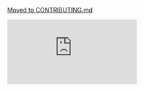 [Moved to CONTRIBUTING.md](CONTRIBUTING.md)

[![Analytics](https://kubernetes-site.appspot.com/UA-36037335-10/GitHub/CONTRIB.md?pixel)]()
